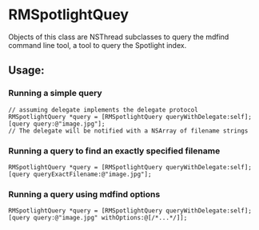 # RMSpotlightQuey

Objects of this class are NSThread subclasses to query the mdfind command line tool, a tool to query the Spotlight index.

## Usage:
### Running a simple query
	// assuming delegate implements the delegate protocol
	RMSpotlightQuery *query = [RMSpotlightQuery queryWithDelegate:self];
	[query query:@"image.jpg"];
	// The delegate will be notified with a NSArray of filename strings

### Running a query to find an exactly specified filename
	RMSpotlightQuery *query = [RMSpotlightQuery queryWithDelegate:self];
	[query queryExactFilename:@"image.jpg"];

### Running a query using mdfind options
	RMSpotlightQuery *query = [RMSpotlightQuery queryWithDelegate:self];
	[query query:@"image.jpg" withOptions:@[/*...*/]];

